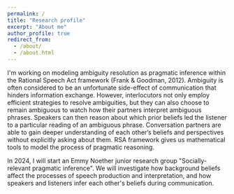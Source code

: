 ```yaml
---
permalink: /
title: "Research profile"
excerpt: "About me"
author_profile: true
redirect_from: 
  - /about/
  - /about.html
---
```


I'm working on modeling ambiguity resolution as pragmatic inference within the Rational Speech Act framework (Frank & Goodman, 2012). Ambiguity is often considered to be an unfortunate side-effect of communication that hinders information exchange. However, interlocutors not only employ efficient strategies to resolve ambiguities, but they can also choose to remain ambiguous to watch how their partners interpret ambiguous phrases. Speakers can then reason about which prior beliefs led the listener to a particular reading of an ambiguous phrase. Conversation partners are able to gain deeper understanding of each other’s beliefs and perspectives without explicitly asking about them. RSA framework gives us mathematical tools to model the process of pragmatic reasoning.

In 2024, I will start an Emmy Noether junior research group "Socially-relevant pragmatic inference". We will investigate how background beliefs affect the processes of speech production and interpretation, and how speakers and listeners infer each other's beliefs during communication.